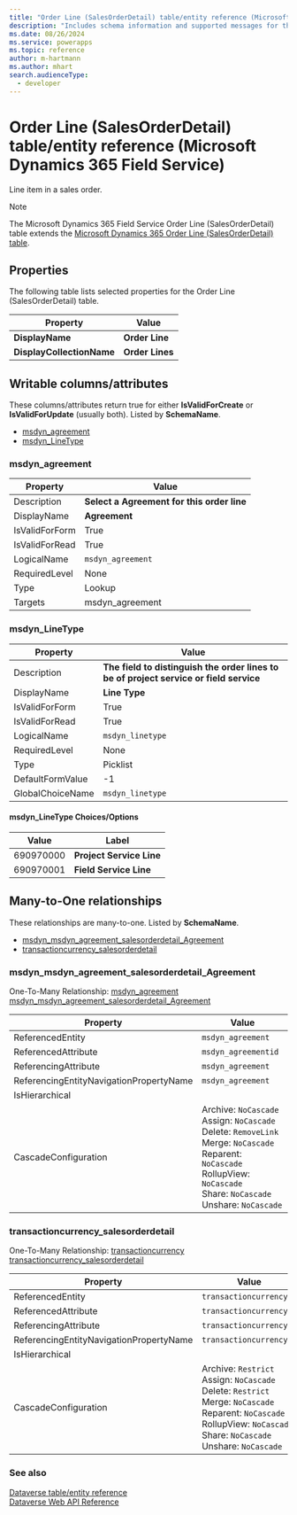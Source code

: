 ```yaml
---
title: "Order Line (SalesOrderDetail) table/entity reference (Microsoft Dynamics 365 Field Service)"
description: "Includes schema information and supported messages for the Order Line (SalesOrderDetail) table/entity with Microsoft Dynamics 365 Field Service."
ms.date: 08/26/2024
ms.service: powerapps
ms.topic: reference
author: m-hartmann
ms.author: mhart
search.audienceType: 
  - developer
---
```


# Order Line (SalesOrderDetail) table/entity reference (Microsoft Dynamics 365 Field Service)

Line item in a sales order.

> [!NOTE]
> The Microsoft Dynamics 365 Field Service Order Line (SalesOrderDetail) table extends the [Microsoft Dynamics 365 Order Line (SalesOrderDetail) table](/dynamics365/developer/entities/salesorderdetail).


## Properties

The following table lists selected properties for the Order Line (SalesOrderDetail) table.

|Property|Value|
| --- | --- |
| **DisplayName** | **Order Line** |
| **DisplayCollectionName** | **Order Lines** |

## Writable columns/attributes

These columns/attributes return true for either **IsValidForCreate** or **IsValidForUpdate** (usually both). Listed by **SchemaName**.

- [msdyn_agreement](#BKMK_msdyn_agreement)
- [msdyn_LineType](#BKMK_msdyn_LineType)

### <a name="BKMK_msdyn_agreement"></a> msdyn_agreement

|Property|Value|
|---|---|
|Description|**Select a Agreement for this order line**|
|DisplayName|**Agreement**|
|IsValidForForm|True|
|IsValidForRead|True|
|LogicalName|`msdyn_agreement`|
|RequiredLevel|None|
|Type|Lookup|
|Targets|msdyn_agreement|

### <a name="BKMK_msdyn_LineType"></a> msdyn_LineType

|Property|Value|
|---|---|
|Description|**The field to distinguish the order lines to be of project service or field service**|
|DisplayName|**Line Type**|
|IsValidForForm|True|
|IsValidForRead|True|
|LogicalName|`msdyn_linetype`|
|RequiredLevel|None|
|Type|Picklist|
|DefaultFormValue|-1|
|GlobalChoiceName|`msdyn_linetype`|

#### msdyn_LineType Choices/Options

|Value|Label|
|---|---|
|690970000|**Project Service Line**|
|690970001|**Field Service Line**|


## Many-to-One relationships

These relationships are many-to-one. Listed by **SchemaName**.

- [msdyn_msdyn_agreement_salesorderdetail_Agreement](#BKMK_msdyn_msdyn_agreement_salesorderdetail_Agreement)
- [transactioncurrency_salesorderdetail](#BKMK_transactioncurrency_salesorderdetail)

### <a name="BKMK_msdyn_msdyn_agreement_salesorderdetail_Agreement"></a> msdyn_msdyn_agreement_salesorderdetail_Agreement

One-To-Many Relationship: [msdyn_agreement msdyn_msdyn_agreement_salesorderdetail_Agreement](msdyn_agreement.md#BKMK_msdyn_msdyn_agreement_salesorderdetail_Agreement)

|Property|Value|
|---|---|
|ReferencedEntity|`msdyn_agreement`|
|ReferencedAttribute|`msdyn_agreementid`|
|ReferencingAttribute|`msdyn_agreement`|
|ReferencingEntityNavigationPropertyName|`msdyn_agreement`|
|IsHierarchical||
|CascadeConfiguration|Archive: `NoCascade`<br />Assign: `NoCascade`<br />Delete: `RemoveLink`<br />Merge: `NoCascade`<br />Reparent: `NoCascade`<br />RollupView: `NoCascade`<br />Share: `NoCascade`<br />Unshare: `NoCascade`|

### <a name="BKMK_transactioncurrency_salesorderdetail"></a> transactioncurrency_salesorderdetail

One-To-Many Relationship: [transactioncurrency transactioncurrency_salesorderdetail](transactioncurrency.md#BKMK_transactioncurrency_salesorderdetail)

|Property|Value|
|---|---|
|ReferencedEntity|`transactioncurrency`|
|ReferencedAttribute|`transactioncurrencyid`|
|ReferencingAttribute|`transactioncurrencyid`|
|ReferencingEntityNavigationPropertyName|`transactioncurrencyid`|
|IsHierarchical||
|CascadeConfiguration|Archive: `Restrict`<br />Assign: `NoCascade`<br />Delete: `Restrict`<br />Merge: `NoCascade`<br />Reparent: `NoCascade`<br />RollupView: `NoCascade`<br />Share: `NoCascade`<br />Unshare: `NoCascade`|



### See also

[Dataverse table/entity reference](../about-entity-reference.md)  
[Dataverse Web API Reference](/power-apps/developer/data-platform/webapi/reference/about)   

